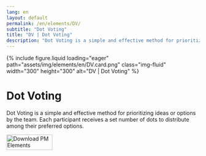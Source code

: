 ```yaml
---
lang: en
layout: default
permalink: /en/elements/DV/
subtitle: "Dot Voting"
title: "DV | Dot Voting"
description: "Dot Voting is a simple and effective method for prioritizing ideas or options by the team. Each participant receives a set number of dots to distribute among their preferred options."
---
```


{% include figure.liquid loading="eager" path="assets/img/elements/en/DV.card.png" class="img-fluid" width="300" height="300" alt="DV | Dot Voting" %}

# Dot Voting

Dot Voting is a simple and effective method for prioritizing ideas or options by the team. Each participant receives a set number of dots to distribute among their preferred options.

<a href="https://apps.apple.com/app/apple-store/id6738084498?pt=127441684&ct=website&mt=8">
  <img src="{{ "assets/img/en/appstore.png" | relative_url }}" width="120" height="40" alt="Download PM Elements">
</a>

